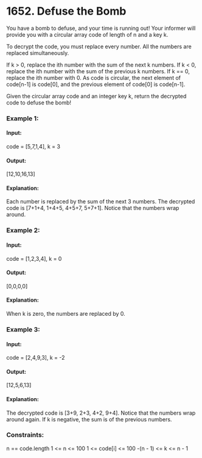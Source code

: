 # 1652. Defuse the Bomb
You have a bomb to defuse, and your time is running out! Your informer will provide you with a circular array code of length of n and a key k.

To decrypt the code, you must replace every number. All the numbers are replaced simultaneously.

If k > 0, replace the ith number with the sum of the next k numbers.
If k < 0, replace the ith number with the sum of the previous k numbers.
If k == 0, replace the ith number with 0.
As code is circular, the next element of code[n-1] is code[0], and the previous element of code[0] is code[n-1].

Given the circular array code and an integer key k, return the decrypted code to defuse the bomb!

### Example 1:
#### Input:
code = [5,7,1,4], k = 3
#### Output:
[12,10,16,13]
#### Explanation:
Each number is replaced by the sum of the next 3 numbers. The decrypted code is [7+1+4, 1+4+5, 4+5+7, 5+7+1]. Notice that the numbers wrap around.

### Example 2:
#### Input:
code = [1,2,3,4], k = 0
#### Output:
[0,0,0,0]
#### Explanation:
When k is zero, the numbers are replaced by 0. 

### Example 3:
#### Input:
code = [2,4,9,3], k = -2
#### Output:
[12,5,6,13]
#### Explanation:
The decrypted code is [3+9, 2+3, 4+2, 9+4]. Notice that the numbers wrap around again. If k is negative, the sum is of the previous numbers.
 
### Constraints:
n == code.length
1 <= n <= 100
1 <= code[i] <= 100
-(n - 1) <= k <= n - 1

